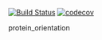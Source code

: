 [![Build Status](https://travis-ci.org/WG150/protein_orientation.svg?branch=refactor)](https://travis-ci.org/WG150/protein_orientation)
[![codecov](https://codecov.io/gh/WG150/protein_orientation/branch/refactor/graph/badge.svg)](https://codecov.io/gh/WG150/protein_orientation)

protein_orientation
